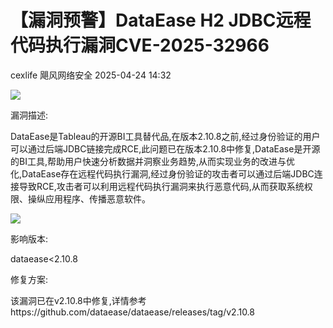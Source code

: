 #  【漏洞预警】DataEase H2 JDBC远程代码执行漏洞CVE-2025-32966   
cexlife  飓风网络安全   2025-04-24 14:32  
  
![](https://mmbiz.qpic.cn/mmbiz_png/ibhQpAia4xu00yL5Dcgs2ianFSECgfzB4rHhbd9ZYM3IGSd4DKBczjJFIX2axe1e1sTcNpdq5wbFJDh9cdDgufxsg/640?wx_fmt=png&from=appmsg "")  
  
漏洞描述:  
  
DataEase是Tableau的开源BI工具替代品,在版本2.10.8之前,经过身份验证的用户可以通过后端JDBC链接完成RCE,此问题已在版本2.10.8中修复,DataEase是开源的BI工具,帮助用户快速分析数据并洞察业务趋势,从而实现业务的改进与优化,DataEase存在远程代码执行漏洞,经过身份验证的攻击者可以通过后端JDBC连接导致RCE,攻击者可以利用远程代码执行漏洞来执行恶意代码,从而获取系统权限、操纵应用程序、传播恶意软件。  
  
![](https://mmbiz.qpic.cn/mmbiz_png/ibhQpAia4xu00yL5Dcgs2ianFSECgfzB4rHbWyibdhgmIrAKFhdOOfiakCTG0mSw4hSeJDyklibtE14EmhgkDZWxvjOg/640?wx_fmt=png&from=appmsg "")  
  
影响版本:  
  
dataease<2.10.8  
  
修复方案:  
  
该漏洞已在v2.10.8中修复,详情参考https://github.com/dataease/dataease/releases/tag/v2.10.8  
  
  
  
